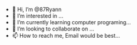- 👋 Hi, I’m @87Ryann
- 👀 I’m interested in ...
- 🌱 I’m currently learning computer programing...
- 💞️ I’m looking to collaborate on ...
- 📫 How to reach me, Email would be best...

<!---
87Ryann/87Ryann is a ✨ special ✨ repository because its `README.md` (this file) appears on your GitHub profile.
You can click the Preview link to take a look at your changes.
--->
